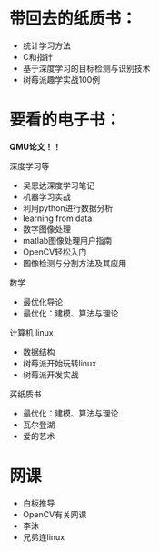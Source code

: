 # 带回去的纸质书：
* 统计学习方法
* C和指针
* 基于深度学习的目标检测与识别技术
* 树莓派趣学实战100例

# 要看的电子书：

**QMU论文！！**

深度学习等
* 吴恩达深度学习笔记
* 机器学习实战
* 利用python进行数据分析
* learning from data
* 数字图像处理
* matlab图像处理用户指南
* OpenCV轻松入门
* 图像检测与分割方法及其应用

数学
* 最优化导论
* 最优化：建模、算法与理论

计算机 linux
* 数据结构
* 树莓派开始玩转linux
* 树莓派开发实战

买纸质书
* 最优化：建模、算法与理论
* 瓦尔登湖
* 爱的艺术

# 网课
* 白板推导
* OpenCV有关网课
* 李沐
* 兄弟连linux


